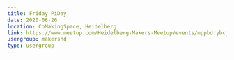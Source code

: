 ```yaml
---
title: Friday PiDay
date: 2020-06-26
location: CoMakingSpace, Heidelberg
link: https://www.meetup.com/Heidelberg-Makers-Meetup/events/mppbdrybcjbjc/
usergroup: makershd
type: usergroup
---
```

